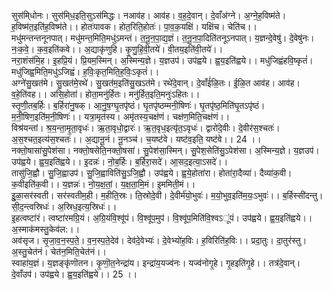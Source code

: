 

  
सुस॑मि्धोनः। सुस॑मि्ध॒इति॒सुऽस॑मिद्धः। नआव॑ह। आव॑ह। व॒ह॒दे॒वान्। दे॒वाँअ॑ग्ने। अ॒ग्ने॒ह॒विष्म॑ते। ह॒विष्म॑त॒इति॑ह॒विष्म॑ते।। होतः॑पावक। होत॒रिति॒होतः॑। पा॒व॒क॒यक्षि॑। यक्षि॑च। चेति॑च।।  
मधु॑मन्तन्तनूनपात्। मधु॑मन्त॒मिति॒मधु॑ऽमन्तं। त॒नू॒न॒पा॒द्य॒ज्ञं। त॒नू॒न॒पा॒दिति॑तनूऽनपात्। य॒ज्ञन्दे॒वेषु॑। दे॒वेषु॑नः। नः॒क॒वे॒। क॒व॒इति॑कवे।। अ॒द्याकृ॑णुहि। कृ॒णु॒हि॒वी॒तये॑। वी॒तय॒इति॑वी॒तये॑।।  
नरा॒शंस॑मि॒ह। इ॒हप्रि॒यं। प्रि॒यम॒स्मिन्। अ॒स्मिन्य॒ज्ञे। य॒ज्ञउप॑। उप॑ह्वये। ह्व॒य॒इति॑ह्वये।। मधु॑जिह्वंहवि॒ष्कृतं॑। मधु॑जिह्व॒मिति॒मधु॑ऽजिह्वं। ह॒विः॒कृत॒मिति॒ह॒विः॒ऽकृतं॑।।  
अग्ने॑सु॒खत॑मे। सु॒खत॑मे॒रथे॑। सु॒खत॑म॒इति॑सु॒खऽत॑मे। रथे॑दे॒वान्। दे॒वाँई॑ळि॒तः। ई॒ळि॒त आव॑ह। आव॑ह। व॒हे॒ति॑वह।। असि॒होता॑। होता॒मनु॑र्हितः। मनु॑र्हित॒इति॒मनुः॑ऽहितः।।  
स्तृ॒णी॒तब॒र्हिः। ब॒र्हिरा॑नु॒षक्। आ॒नु॒ष॒ग्घृ॒तपृ॑ष्ठं। घृ॒तपृ॑ष्ठम्मनी॒षिणः॑। घृ॒तपृ॑ष्ठ॒मिति॑घृ॒तऽपृ॑ष्ठं। म॒नी॒षिण॒इति॑म॒नी॒षिणः॑।। यत्रा॒मृत॑स्य। अमृ॑तस्य॒चक्ष॑णं। चक्ष॑ण॒मिति॒चक्ष॑णं।।  
विश्र॑यन्तां। श्र॒य॒न्ता॒मृ॒ता॒वृधः॑। ऋ॒ता॒वृधो॒द्वारः॑। ऋ॒त॒वृध॒इत्यृ॑त॒ऽवृधः॑। द्वारो॑दे॒वीः। दे॒वीर॑स॒श्चतः॑। अ॒स॒श्चत॒इत्य॑स॒श्चतः॑।। अ॒द्यानू॒नं। नू॒नञ्च॑। च॒यष्ट॑वे। यष्ट॑व॒इति॒ यष्ट॑वे।। 24 ।।  
नक्तो॒षासा॑सु॒पेश॑सा। नक्तो॒षसेति॒नक्तो॒षसा॑। सु॒पेश॑सा॒स्मिन्। सु॒पेश॒सेति॑सु॒ऽपेश॑सा। अ॒स्मिन्य॒ज्ञे। य॒ज्ञउप॑। उप॑ह्वये। ह्व॒य॒इति॑ह्वये।। इ॒दन्नः॑। नो॒ब॒र्हिः। ब॒र्हिरा॒सदे॑। आ॒सद॒इत्या॒ऽसदे॑।।  
तासु॑जि॒ह्वौ। सु॒जि॒ह्वाउप॑। सु॒जि॒ह्वाविति॑सु॒ऽजि॒ह्वौ। उप॑ह्वये। ह्व॒ये॒होता॑रा। होता॑रा॒दैव्या॑। दैव्या॑क॒वी। क॒वीइति॑क॒वी।। य॒ज्ञन्नः॑। नो॒य॒क्ष॒तां॒। य॒क्ष॒ता॒मि॒मं। इ॒ममिती॒मं।।  
इुुळा॒सर॑स्वती। सर॑स्वतीम॒ही। म॒हीति॒स्रः। ति॒स्रोदे॒वी। दे॒वीर्म॑यो॒भुवः॑। म॒यो॒भुव॒इति॑म॒यः॒ऽभुवः॑।। ब॒र्हिस्सी॑दन्तु। सी॒द॒न्त्वस्रिधः॑। अ॒स्रिध॒इत्य॒स्रिधः॑।।  
इ॒हत्वष्टा॑रं। त्वष्टा॑रमग्रि॒यं। अ॒ग्रि॒यंवि॒श्वू॑पं। वि॒श्वू॑प॒मुप॑। वि॒श्वू॑प॒मिति॑वि॒श्वऽू॑पं। उप॑ह्वये। ह्व॒य॒इति॑ह्वये।। अ॒स्माक॑मस्तु॒केव॑ल:।।  
अव॑सृज। सृ॒जा॒व॒न॒स्प॒ते॒। व॒न॒स्प॒ते॒देव॑। देव॑दे॒वेभ्यः॑। दे॒वेभ्यो॑ह॒विः। ह॒विरिति॑ह॒विः।। प्रदा॒तुः। दा॒तुर॑स्तु। अ॒स्तु॒चेत॑नं। चेत॑न॒मिति॒चेत॑नं।।  
स्वाहा॑य॒ज्ञं। य॒ज्ञङ्कृ॑णॊतन। कृ॒णॊ॒त॒नेन्द्रा॑य। इन्द्रा॑य॒यज्व॑नः। यज्व॑नोगृ॒हे। गृ॒हइति॑गृ॒हे।। तत्र॑दे॒वान्। दे॒वाँउप॑। उप॑ह्वये। ह्व॒य॒इति॑ह्वये।। 25 ।।  
